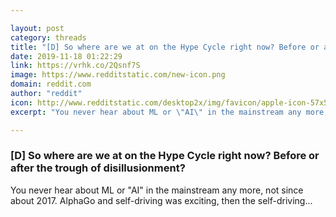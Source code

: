 ```yaml
---

layout: post
category: threads
title: "[D] So where are we at on the Hype Cycle right now? Before or after the trough of disillusionment?"
date: 2019-11-18 01:22:29
link: https://vrhk.co/2Qsnf7S
image: https://www.redditstatic.com/new-icon.png
domain: reddit.com
author: "reddit"
icon: http://www.redditstatic.com/desktop2x/img/favicon/apple-icon-57x57.png
excerpt: "You never hear about ML or \"AI\" in the mainstream any more, not since about 2017. AlphaGo and self-driving was exciting, then the self-driving..."

---
```


### [D] So where are we at on the Hype Cycle right now? Before or after the trough of disillusionment?

You never hear about ML or "AI" in the mainstream any more, not since about 2017. AlphaGo and self-driving was exciting, then the self-driving...